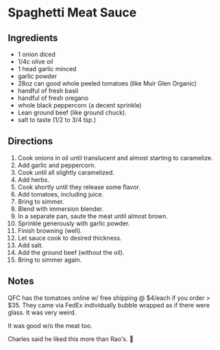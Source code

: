 Spaghetti Meat Sauce
========

Ingredients
--------
- 1 onion diced
- 1/4c olive oil
- 1 head garlic minced
- garlic powder
- 28oz can good whole peeled tomatoes (like Muir Glen Organic)
- handful of fresh basil
- handful of fresh oregano
- whole black peppercorn (a decent sprinkle)
- Lean ground beef (like ground chuck).
- salt to taste (1/2 to 3/4 tsp.)

Directions
------
1. Cook onions in oil until translucent and almost starting to caramelize.
2. Add garlic and peppercorn.
3. Cook until all slightly caramelized.
4. Add herbs.
5. Cook shortly until they release some flavor.
6. Add tomatoes, including juice.
7. Bring to simmer.
8. Blend with immersion blender.
9. In a separate pan, saute the meat until almost brown.
10. Sprinkle generously with garlic powder.
11. Finish browning (well).
12. Let sauce cook to desired thickness.
13. Add salt.
14. Add the ground beef (without the oil).
15. Bring to simmer again.

Notes
----
QFC has the tomatoes online w/ free shipping @ $4/each if you order > $35. They came via FedEx individually bubble wrapped as if there were glass. It was very weird.

It was good w/o the meat too.

Charles said he liked this more than Rao's. 🎉

